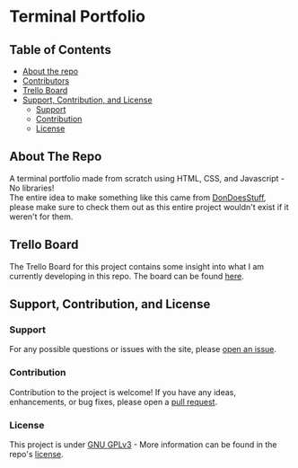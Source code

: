 # Terminal Portfolio

## Table of Contents
- [About the repo](#about-the-repo)
- [Contributors](#contributors)
- [Trello Board](#trello-board)
- [Support, Contribution, and License](#support-contribution-and-license)
    - [Support](#support)
    - [Contribution](#contribution)
    - [License](#license)

## About The Repo
A terminal portfolio made from scratch using HTML, CSS, and Javascript - No libraries! \
The entire idea to make something like this came from [DonDoesStuff](https://github.com/DonDoesStuff), please make sure to check them out as this entire project wouldn't exist if it weren't for them.

## Trello Board
The Trello Board for this project contains some insight into what I am currently developing in this repo. The board can be found [here](https://trello.com/b/9UUsSdEc/terminal-portfolio).

## Support, Contribution, and License
### Support
For any possible questions or issues with the site, please [open an issue](https://github.com/Vumacc/Terminal-Portfolio/issues).
### Contribution
Contribution to the project is welcome! If you have any ideas, enhancements, or bug fixes, please open a [pull request](https://github.com/Vumacc/Terminal-Portfolio/pulls).
### License
This project is under [GNU GPLv3](https://www.gnu.org/licenses/gpl-3.0.en.html) - More information can be found in the repo's [license](https://github.com/Vumacc/Terminal-Portfolio/blob/main/LICENSE).
